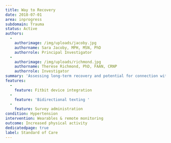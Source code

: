 ```yaml
---
title: Way to Recovery
date: 2018-07-01
area: inprogress
subdomain: Trauma
status: Active
authors:
  - 
    authorimage: /img/uploads/jacoby.jpg
    authorname: Sara Jacoby, MPH, MSN, PhD
    authorrole: Principal Investigator
  - 
    authorimage: /img/uploads/richmond.jpg
    authorname: Therese Richmond, PhD, FAAN, CRNP
    authorrole: Investigator
summary: 'Assessing long-term recovery and potential for connection with trauma patients after injury through Survey administration, bi-directional texts, and sleep tracking (Fitbits). We propose to conduct pilot research for a remote monitoring intervention to improve long- term injury recovery.'
features:
  - 
    feature: Fitbit device integration
  - 
    feature: 'Bidirectional texting '
  - 
    feature: Survey administration
condition: Hypertension
intervention: Wearables & remote monitoring
outcome: Increased physical activity
dedicatedpage: true
label: Standard of Care
---
```

